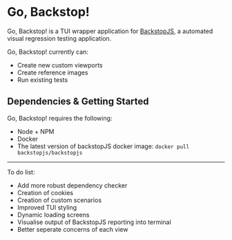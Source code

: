 # Go, Backstop!

Go, Backstop! is a TUI wrapper application for [BackstopJS](https://github.com/garris/BackstopJS), a automated visual regression testing application.

Go, Backstop! currently can:

- Create new custom viewports
- Create reference images
- Run existing tests

## Dependencies & Getting Started

Go, Backstop! requires the following:

- Node + NPM
- Docker
- The latest version of backstopJS docker image: ``docker pull backstopjs/backstopjs``

---

To do list:

- Add more robust dependency checker
- Creation of cookies
- Creation of custom scenarios
- Improved TUI styling
- Dynamic loading screens
- Visualise output of BackstopJS reporting into terminal
- Better seperate concerns of each view